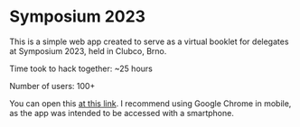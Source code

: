 # Symposium 2023

This is a simple web app created to serve as a virtual booklet for delegates at Symposium 2023, held in Clubco, Brno.

Time took to hack together: ~25 hours

Number of users: 100+

You can open this [at this link](https://symposium2023-ea106.web.app). I recommend using Google Chrome in mobile, as the app was intended to be accessed with a smartphone.
